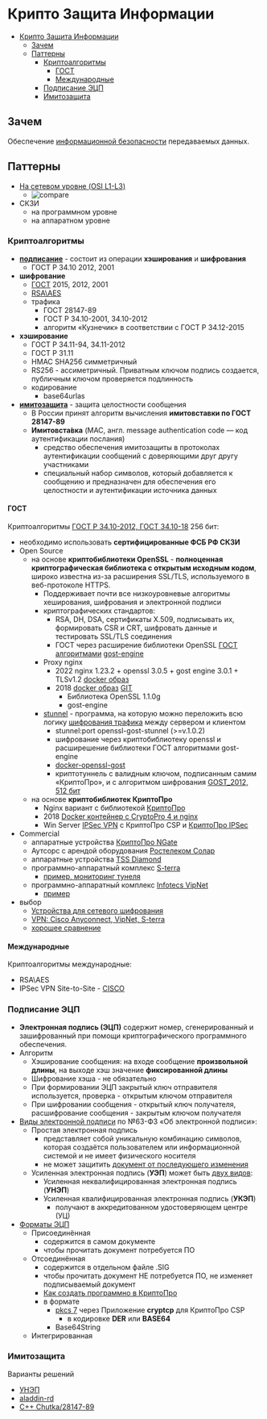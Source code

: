 # Крипто Защита Информации

- [Крипто Защита Информации](#крипто-защита-информации)
  - [Зачем](#зачем)
  - [Паттерны](#паттерны)
    - [Криптоалгоритмы](#криптоалгоритмы)
      - [ГОСТ](#гост)
      - [Международные](#международные)
    - [Подписание ЭЦП](#подписание-эцп)
    - [Имитозащита](#имитозащита)

## Зачем

Обеспечение [информационной безопасности](security.md) передаваемых данных.

## Паттерны

- [На сетевом уровне (OSI L1-L3)](https://systempb.ru/company/our-articles/vysokie-skorosti-sovremennykh-tsod-kak-vozmozhnosti-stanovyatsya-ogranicheniyami-i-chto-s-etim-delat/)
  - ![compare](https://systempb.ru/upload/medialibrary/e4a/4.jpg)
- СКЗИ
  - на программном уровне
  - на аппаратном уровне

### Криптоалгоритмы

- __[подписание](#подписание-эцп)__ - состоит из операции __хэширования__ и __шифрования__
  - ГОСТ Р 34.10 2012, 2001
- __шифрование__
  - [ГОСТ](#гост) 2015, 2012, 2001
  - [RSA\AES](#международные)
  - трафика
    - ГОСТ 28147-89
    - ГОСТ Р 34.10-2001, 34.10-2012
    - алгоритм «Кузнечик» в соответствии с ГОСТ Р 34.12-2015
- __хэширование__
  - ГОСТ Р 34.11-94, 34.11-2012
  - ГОСТ Р 31.11  
  - HMAC SHA256 симметричный
  - RS256 - ассиметричный. Приватным ключом подпись создается, публичным ключом проверяется подлинность
  - кодирование
    - base64urlas
- [__имитозащита__](#имитозащита) - защита целостности сообщения
  - В России принят алгоритм вычисления __имитовставки по ГОСТ 28147-89__
  - __Имитовста́вка__ (MAC, англ. message authentication code — код аутентификации послания)
    - средство обеспечения имитозащиты в протоколах аутентификации сообщений с доверяющими друг другу участниками
    - специальный набор символов, который добавляется к сообщению и предназначен для обеспечения его целостности и аутентификации источника данных

#### ГОСТ

Криптоалгоритмы [ГОСТ Р 34.10-2012, ГОСТ 34.10-18](https://qsetup.ru/gost-vpn-chto-eto/) 256 бит:

- необходимо использовать __сертифицированные ФСБ РФ СКЗИ__
- Open Source
  - на основе __криптобиблиотеки OpenSSL__ - __полноценная криптографическая библиотека с открытым исходным кодом__, широко известна из-за расширения SSL/TLS, используемого в веб-протоколе HTTPS.
    - Поддерживает почти все низкоуровневые алгоритмы хеширования, шифрования и электронной подписи
    - криптографических стандартов:
      - RSA, DH, DSA, сертификаты X.509, подписывать их, формировать CSR и CRT, шифровать данные и тестировать SSL/TLS соединения
      - ГОСТ через расширение библиотеки OpenSSL [ГОСТ алгоритмами](https://github.com/gost-engine/engine/blob/master/README.prov.md) [gost-engine](https://github.com/gost-engine/engine)
    - Proxy nginx
      - 2022 nginx 1.23.2 + openssl 3.0.5 + gost engine 3.0.1 + TLSv1.2 [docker образ](https://github.com/vheathen/docker-nginx-openssl3-gost)
      - 2018 [docker образ](https://habr.com/ru/articles/353534/) [GIT](https://github.com/rnixik/docker-openssl-gost)
        - Библиотека OpenSSL 1.1.0g
        - gost-engine
    - [stunnel](https://habr.com/ru/companies/aktiv-company/articles/477650/) - программа, на которую можно переложить всю логику [шифрования трафика](https://www.stunnel.org/docs.html) между сервером и клиентом
      - stunnel:port openssl-gost-stunnel (>=v.1.0.2)
      - шифрование через криптобиблиотеку openssl и расширешение библиотеки ГОСТ алгоритмами gost-engine
      - [docker-openssl-gost](https://github.com/rnixik/docker-openssl-gost)
      - криптотуннель с валидным ключом, подписанным самим «КриптоПро», и с алгоритмом шифрования [GOST_2012, 512 бит](https://www.anti-malware.ru/practice/methods/save-company-budget-or-how-build-crypto-tunnel-in-accordance-with-GOST)
  - на основе __криптобиблиотек КриптоПро__
    - Nginx вариант с библиотекой [КриптоПро](https://habr.com/ru/articles/353534/#comment_10757142)
    - 2018 [Docker контейнер с CryptoPro 4 и nginx](https://github.com/navyzet/crypto-proxy)
    - Win Server [IPSec VPN](https://itnan.ru/post.php?c=1&p=328770) с КриптоПро CSP и [КриптоПро IPSec](https://www.cryptopro.ru/products/ipsec/vpngost)
- Commercial
  - аппаратные устройства [КриптоПро NGate](https://www.cryptopro.ru/products/ngate)
  - Аутсорс с арендой оборудования [Ростелеком Солар](https://rt-solar.ru/services/vpn/)
  - аппаратные устройства [TSS Diamond](https://qsetup.ru/gost-vpn-chto-eto/)
  - программно-аппаратный комплекс [S-terra](../../technology/s-terra.md)
    - [пример, мониторинг тунеля](https://habr.com/ru/companies/solarsecurity/articles/471470/)
  - программно-аппаратный комплекс [Infotecs VipNet](https://infotecs.ru/products/)
    - [пример](https://habr.com/ru/companies/solarsecurity/articles/514896/)
- выбор
  - [Устройства для сетевого шифрования](https://ib-bank.ru/bisjournal/post/1210)
  - [VPN: Cisco Anyconnect, VipNet, S-terra](https://cisoclub.ru/sravnenie-korporativnyh-sredstv-zashhity-udalennogo-dostupa/)		
  - [хорошее сравнение](https://www.anti-malware.ru/compare/certified-russian-TLS-gateways)

#### Международные

Криптоалгоритмы международные:

- RSA\AES
- IPSec VPN Site-to-Site - [CISCO](https://wiki.merionet.ru/articles/nastrojka-site-to-site-ipsec-vpn-na-cisco)

### Подписание ЭЦП

- __Электронная подпись (ЭЦП)__ содержит номер, сгенерированный и зашифрованный при помощи криптографического программного обеспечения.
- Алгоритм
  - Хэширование сообщения: на входе сообщение __произвольной длины__, на выходе хэш значение __фиксированной длины__
  - Шифрование хэша - не обязательно
  - При формировании ЭЦП закрытый ключ отправителя используется, проверка - открытым ключом отправителя
  - При шифровании сообщения - открытый ключ получателя, расшифрование сообщения - закрытым ключом получателя
- [Виды электронной подписи](https://astral.ru/articles/elektronnaya-podpis/6106/) по №63-ФЗ «Об электронной подписи»:
  - Простая электронная подпись
    - представляет собой уникальную комбинацию символов, которая создаётся пользователем или информационной системой и не имеет физического носителя
    - не может защитить [документ от последующего изменения](https://astral.ru/articles/elektronnaya-podpis/3021/)
  - Усиленная электронная подпись (__УЭП__) может быть [двух видов](https://uralbuh.ru/tpost/t2smzbfzi1-elektronnie-podpisi-vidi-i-sferi-primene#popup:block):
    - Усиленная неквалифицированная электронная подпись (__УНЭП__)
    - Усиленная квалифицированная электронная подпись (__УКЭП__)
      - получают в аккредитованном удостоверяющем центре (УЦ)
- [Форматы ЭЦП](https://astral.ru/articles/elektronnaya-podpis/6106/)
  - Присоединённая
    - содержится в самом документе
    - чтобы прочитать документ потребуется ПО
  - Отсоединённая
    - содержится в отдельном файле .SIG
    - чтобы прочитать документ НЕ потребуется ПО, не изменяет подписываемый документ
    - [Как создать программно в КриптоПро](https://www.cryptopro.ru/forum2/default.aspx?g=posts&t=18608)
    - в формате
      - [pkcs 7](https://astral.ru/articles/elektronnaya-podpis/6106/) через Приложение __cryptcp__ для КриптоПро CSP
        - в кодировке __DER__ или __BASE64__
      - Base64String
  - Интегрированная

### Имитозащита

Варианты решений

- [УНЭП](https://www.signal-com.ru/products/prikladnye-resheniya/imitozaschita-informatsii-s-autentifikatsiey-signal-com-authkey/)
- [aladdin-rd](https://developer.aladdin-rd.ru/archive/jc_mobile_sdk/2.2.1/api_android/standard/sign.html)
- [C++ Chutka/28147-89](https://github.com/Chutka/28147-89)